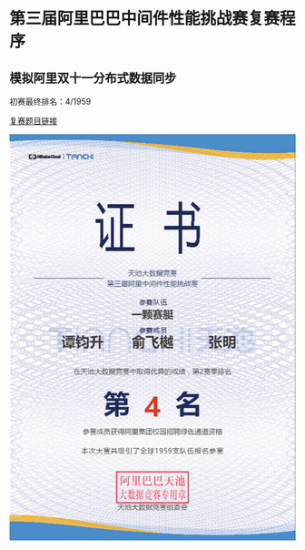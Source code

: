 # 第三届阿里巴巴中间件性能挑战赛复赛程序

## 模拟阿里双十一分布式数据同步

初赛最终排名：4/1959	


[复赛题目链接](https://code.aliyun.com/wanshao/IncrementalSync?spm=5176.100068.555.2.76d97540EVafIf)  


![Rank](rank.png)


